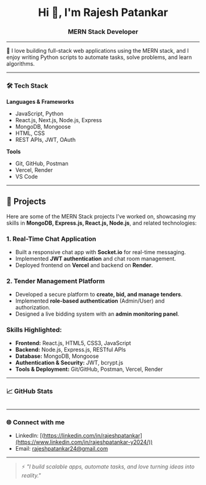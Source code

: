 
<h1 align="center">Hi 👋, I'm Rajesh Patankar</h1>
<h3 align="center"> MERN Stack Developer</h3>

---

💼 I love building full-stack web applications using the MERN stack, and I enjoy writing Python scripts to automate tasks, solve problems, and learn algorithms.

---

### 🛠️ Tech Stack

**Languages & Frameworks**
- JavaScript, Python
- React.js, Next.js, Node.js, Express
- MongoDB, Mongoose
- HTML, CSS
- REST APIs, JWT, OAuth

**Tools**
- Git, GitHub, Postman
- Vercel, Render
- VS Code

---

## 🚀 Projects

Here are some of the MERN Stack projects I’ve worked on, showcasing my skills in **MongoDB, Express.js, React.js, Node.js**, and related technologies:

### 1. Real-Time Chat Application
- Built a responsive chat app with **Socket.io** for real-time messaging.
- Implemented **JWT authentication** and chat room management.
- Deployed frontend on **Vercel** and backend on **Render**.

### 2. Tender Management Platform
- Developed a secure platform to **create, bid, and manage tenders**.
- Implemented **role-based authentication** (Admin/User) and authorization.
- Designed a live bidding system with an **admin monitoring panel**.


### Skills Highlighted:
- **Frontend:** React.js, HTML5, CSS3, JavaScript
- **Backend:** Node.js, Express.js, RESTful APIs
- **Database:** MongoDB, Mongoose
- **Authentication & Security:** JWT, bcrypt.js
- **Tools & Deployment:** Git/GitHub, Postman, Vercel, Render
---

### 📈 GitHub Stats

<p align="center">
  <img src="" />
  <br />
  <img src="" />
</p>

---

### 🌐 Connect with me

- LinkedIn: [(https://linkedin.com/in/rajeshpatankar](https://www.linkedin.com/in/rajeshpatankar-y2024/))
- Email: rajeshpatankar24@gmail.com

---

> ⚡ *"I build scalable apps, automate tasks, and love turning ideas into reality."*
